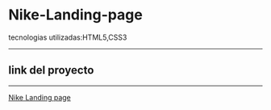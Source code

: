 # Nike-Landing-page
tecnologias utilizadas:HTML5,CSS3

------


 ## link del proyecto

------

 <a href="https://xbernardoalvez66.github.io/Nike-Landing-page/Nike-Landing-page/index.html">Nike Landing page</a>
